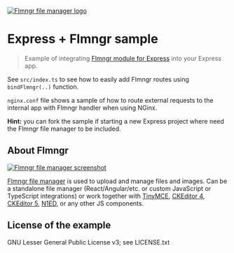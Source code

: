 [![Flmngr file manager logo](https://flmngr.com/img/favicons/favicon-64x64.png)](https://flmngr.com)

# Express + Flmngr sample

> Example of integrating [Flmngr module for Express](https://flmngr.com/doc/install-file-manager-server-node-express) into your Express app.

See `src/index.ts` to see how to easily add Flmngr routes using `bindFlmngr(..)` function.

`nginx.conf` file shows a sample of how to route external requests to the internal app with Flmngr handler when using NGinx.

**Hint:** you can fork the sample if starting a new Express project where need the Flmngr file manager to be included.


## About Flmngr

[![Flmngr file manager screenshot](https://flmngr.com/img/browsing.jpg)](https://flmngr.com)

[Flmngr file manager](https://flmngr.com) is used to upload and manage files and images. Can be a standalone file manager (React/Angular/etc. or custom JavaScript or TypeScript integrations) or work together with [TinyMCE](https://flmngr.com/doc/install-tinymce-plugin), [CKEditor&nbsp;4](https://flmngr.com/doc/install-ckeditor-plugin), [CKEditor&nbsp;5](https://flmngr.com/doc/install-ckeditor-5-plugin), [N1ED](https://n1ed.com), or any other JS components.


## License of the example

GNU Lesser General Public License v3; see LICENSE.txt